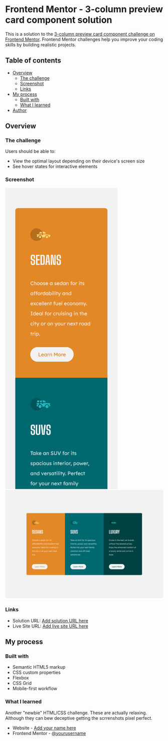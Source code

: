 # Frontend Mentor - 3-column preview card component solution

This is a solution to the [3-column preview card component challenge on Frontend Mentor](https://www.frontendmentor.io/challenges/3column-preview-card-component-pH92eAR2-). Frontend Mentor challenges help you improve your coding skills by building realistic projects.

## Table of contents

- [Overview](#overview)
  - [The challenge](#the-challenge)
  - [Screenshot](#screenshot)
  - [Links](#links)
- [My process](#my-process)
  - [Built with](#built-with)
  - [What I learned](#what-i-learned)
- [Author](#author)

## Overview

### The challenge

Users should be able to:

- View the optimal layout depending on their device's screen size
- See hover states for interactive elements

### Screenshot

![](./images/3-column%20preview%20card%20component-Mobile-375px-.png)
![](./images/3-column%20preview%20card%20component-1440px-.png)

### Links

- Solution URL: [Add solution URL here](https://github.com/webdevhill/preview-card-component)
- Live Site URL: [Add live site URL here](https://jefhillio-3-column-card-component.netlify.app/)

## My process

### Built with

- Semantic HTML5 markup
- CSS custom properties
- Flexbox
- CSS Grid
- Mobile-first workflow

### What I learned

Another "newbie" HTML/CSS challenge. These are actually relaxing. Although
they can bew deceptive getting the scrrenshots pixel perfect.

- Website - [Add your name here](https://jeffhill.io)
- Frontend Mentor - [@yourusername](https://www.frontendmentor.io/profile/webdevhill)
